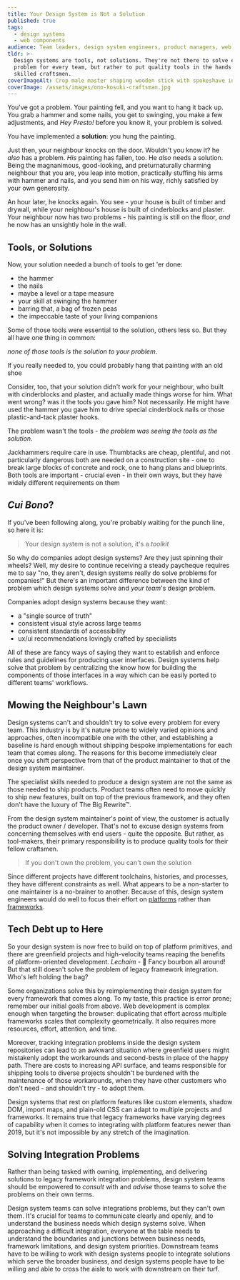```yaml
---
title: Your Design System is Not a Solution
published: true
tags:
  - design systems
  - web components
audience: Team leaders, design system engineers, product managers, web developers
tldr: >-
  Design systems are tools, not solutions. They're not there to solve every
  problem for every team, but rather to put quality tools in the hands of
  skilled craftsmen.
coverImageAlt: Crop male master shaping wooden stick with spokeshave in workshop. Photo by Ono Kosuki
coverImage: /assets/images/ono-kosuki-craftsman.jpg
---
```


You've got a problem. Your painting fell, and you want to hang it back up.
You grab a hammer and some nails, you get to swinging, you make a few
adjustments, and *Hey Presto!* before you know it, your problem is solved.

You have implemented a **solution**: you hung the painting.

Just then, your neighbour knocks on the door. Wouldn't you know it? he *also*
has a problem. *His* painting has fallen, too. He *also* needs a solution. Being 
the magnanimous, good-looking, and preturnaturally charming neighbour that you 
are, you leap into motion, practically stuffing his arms with hammer and nails, 
and you send him on his way, richly satisfied by your own generosity.

An hour later, he knocks again. You see - your house is built of timber and
drywall, while your neighbour's house is built of cinderblocks and plaster. Your
neighbour now has two problems - his painting is still on the floor, *and* he 
now has an unsightly hole in the wall.

## Tools, or Solutions

Now, your solution needed a bunch of tools to get 'er done:

- the hammer
- the nails
- maybe a level or a tape measure
- your skill at swinging the hammer
- barring that, a bag of frozen peas
- the impeccable taste of your living companions

Some of those tools were essential to the solution, others less so. But they
all have one thing in common:

*none of those tools is the solution to your problem*.

If you really needed to, you could probably hang that painting with an old shoe

Consider, too, that your solution didn't work for your neighbour, who built with 
cinderblocks and plaster, and actually made things worse for him. What went 
wrong? was it the tools you gave him? Not necessarily. He might have used the 
hammer you gave him to drive special cinderblock nails or those plastic-and-tack 
plaster hooks.

The problem wasn't the tools - *the problem was seeing the tools as the 
solution*.

Jackhammers require care in use. Thumbtacks are cheap, plentiful, and not 
particularly dangerous both are needed on a construction site - one to break 
large blocks of concrete and rock, one to hang plans and blueprints. Both tools 
are important - crucial even - in their own ways, but they have widely different 
requirements on them

## *Cui Bono*?

If you've been following along, you're probably waiting for the punch line,
so here it is:

> Your design system is not a solution, it's a *toolkit*

So why do companies adopt design systems? Are they just spinning their wheels?
Well, my desire to continue receiving a steady paycheque requires me to say "no, 
they aren't, design systems really do solve problems for companies!" But there's
an important difference between the kind of problem which design systems solve
and *your team*'s design problem.

Companies adopt design systems because they want:

- a "single source of truth"
- consistent visual style across large teams
- consistent standards of accessibility
- ux/ui recommendations lovingly crafted by specialists

All of these are fancy ways of saying they want to establish and enforce
rules and guidelines for producing user interfaces. Design systems help solve 
that problem by centralizing the know how for building the components of those 
interfaces in a way which can be easily ported to different teams'
workflows.

## Mowing the Neighbour's Lawn

Design systems can't and shouldn't try to solve every problem for every team. 
This industry is by it's nature prone to widely varied opinions and approaches, 
often incompatible one with the other, and establishing a baseline is hard 
enough without shipping bespoke implementations for each team that comes along.
The reasons for this become immediately clear once you shift perspective from 
that of the product maintainer to that of the design system maintainer.

The specialist skills needed to produce a design system are not the same as 
those needed to ship products. Product teams often need to move quickly to ship
new features, built on top of the previous framework, and they often don't have
the luxury of The Big Rewrite™.

From the design system maintainer's point of view, the customer is actually the
product owner / developer. That's not to excuse design systems from concerning 
themselves with end users - quite the opposite. But rather, as tool-makers, 
their primary responsibility is to produce quality tools for their fellow 
craftsmen.

> If you don't own the problem, you can't own the solution

Since different projects have different toolchains, histories, and processes,
they have different constraints as well. What appears to be a non-starter to one
maintainer is a no-brainer to another. Because of this, design system engineers
would do well to focus their effort on [platforms][platforms] rather than
[frameworks][frameworks].

## Tech Debt up to Here

So your design system is now free to build on top of platform primitives, and
there are greenfield projects and high-velocity teams reaping the benefits of 
platform-oriented development. *Lechaim* - 🥃 Fancy bourbon all around! But that 
still doesn't solve the problem of legacy framework integration. Who's left 
holding the bag?

Some organizations solve this by reimplementing their design system for every 
framework that comes along. To my taste, this practice is error prone; remember 
our initial goals from above. Web development is complex enough when targeting 
the browser: duplicating that effort across multiple frameworks scales that 
complexity geometrically. It also requires more resources, effort, attention, 
and time.

Moreover, tracking integration problems inside the design system repositories
can lead to an awkward situation where greenfield users might mistakenly adopt
the workarounds and second-bests in place of the happy path. There are costs to 
increasing API surface, and teams responsible for shipping tools to diverse
projects shouldn't be burdened with the maintenance of those workarounds, when
they have other customers who don't need - and shouldn't try - to adopt them.

Design systems that rest on platform features like custom elements, shadow DOM,
import maps, and plain-old CSS can adapt to multiple projects and frameworks.
It remains true that legacy frameworks have varying degrees of capability when
it comes to integrating with platform features newer than 2019, but it's not
impossible by any stretch of the imagination.

## Solving Integration Problems

Rather than being tasked with owning, implementing, and delivering solutions to
legacy framework integration problems, design system teams should be empowered 
to *consult* with and *advise* those teams to solve the problems on their own
terms.

Design system teams can solve integrations problems, but they can't own them.
It's crucial for teams to communicate clearly and openly, and to understand the
business needs which design systems solve. When approaching a difficult
integration, everyone at the table needs to understand the boundaries and
junctions between business needs, framework limitations, and design system
priorities. Downstream teams have to be willing to work with design systems
people to integrate solutions which serve the broader business, and design
systems people have to be willing and able to cross the aisle to work with
downstream on their turf.

[platforms]: https://infrequently.org/2020/06/platform-adjacency-theory/
[frameworks]: https://infrequently.org/series/reckoning/
